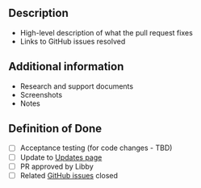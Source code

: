 <!--

Use the GitHub title line for your pull request, then delete these lines.

-->

## Description

* High-level description of what the pull request fixes
* Links to GitHub issues resolved

## Additional information

* Research and support documents
* Screenshots
* Notes

## Definition of Done

- [ ] Acceptance testing (for code changes - TBD)
- [ ] Update to [Updates page](http://content-style-guide.apps.staging.digital.gov.au/updates/)
- [ ] PR approved by Libby
- [ ] Related [GitHub issues](https://waffle.io/AusDTO/gov-au-content-guide) closed

